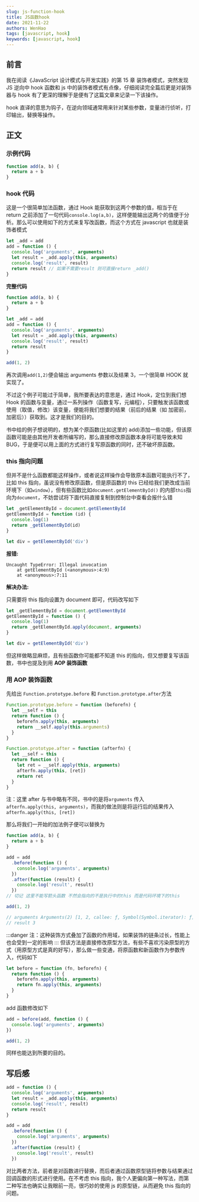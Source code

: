 ```yaml
---
slug: js-function-hook
title: JS函数hook
date: 2021-11-22
authors: WenHao
tags: [javascript, hook]
keywords: [javascript, hook]
---
```


<!-- truncate -->

## 前言

我在阅读《JavaScript 设计模式与开发实践》的第 15 章 装饰者模式，突然发现 JS 逆向中 hook 函数和 js 中的装饰者模式有点像，仔细阅读完全篇后更是对装饰器与 hook 有了更深的理解于是便有了这篇文章来记录一下该操作。

hook 直译的意思为钩子，在逆向领域通常用来针对某些参数，变量进行侦听，打印输出，替换等操作。

## 正文

### 示例代码

```javascript
function add(a, b) {
  return a + b
}
```

### hook 代码

这是一个很简单加法函数，通过 Hook 能获取到这两个参数的值，相当于在 return 之前添加了一句代码`console.log(a,b)`，这样便能输出这两个的值便于分析。那么可以使用如下的方式来复写改函数，而这个方式在 javascript 也就是装饰者模式

```javascript
let _add = add
add = function () {
  console.log('arguments', arguments)
  let result = _add.apply(this, arguments)
  console.log('result', result)
  return result // 如果不需要result 则可直接return _add()
}
```

**完整代码**

```javascript
function add(a, b) {
  return a + b
}

let _add = add
add = function () {
  console.log('arguments', arguments)
  let result = _add.apply(this, arguments)
  console.log('result', result)
  return result
}

add(1, 2)
```

再次调用`add(1,2)`便会输出 arguments 参数以及结果 3，一个很简单 HOOK 就实现了。

不过这个例子可能过于简单，我所要表达的意思是，通过 Hook，定位到我们想 Hook 的函数与变量，通过一系列操作（函数复写，元编程），只要触发该函数或使用（取值，修改）该变量，便能将我们想要的结果（前后的结果（如 加密前，加密后））获取到。这才是我们的目的。

书中给的例子想说明的，想为某个原函数(比如这里的 add)添加一些功能，但该原函数可能是由其他开发者所编写的，那么直接修改原函数本身将可能导致未知 BUG，于是便可以用上面的方式进行复写原函数的同时，还不破坏原函数。

### this 指向问题

但并不是什么函数都能这样操作，或者说这样操作会导致原本函数可能执行不了，比如 this 指向，虽说没有修改原函数，但是原函数的 this 已经给我们更改成当前环境下（如`window`），但有些函数比如`document.getElementById()` 的内部`this`指向为`document`，不妨尝试将下面代码直接复制到控制台中查看会报什么错

```javascript
let _getElementById = document.getElementById
getElementById = function (id) {
  console.log(1)
  return _getElementById(id)
}

let div = getElementById('div')
```

**报错:**

```
Uncaught TypeError: Illegal invocation
    at getElementById (<anonymous>:4:9)
    at <anonymous>:7:11
```

**解决办法:**

只需要将 this 指向设置为 document 即可，代码改写如下

```javascript
let _getElementById = document.getElementById
getElementById = function () {
  console.log(1)
  return _getElementById.apply(document, arguments)
}

let div = getElementById('div')
```

但这样做略显麻烦，且有些函数你可能都不知道 this 的指向，但又想要复写该函数，书中也提及到用 **AOP 装饰函数**

### 用 AOP 装饰函数

先给出 `Function.prototype.before` 和 `Function.prototype.after`方法

```javascript
Function.prototype.before = function (beforefn) {
  let __self = this
  return function () {
    beforefn.apply(this, arguments)
    return __self.apply(this.arguments)
  }
}

Function.prototype.after = function (afterfn) {
  let __self = this
  return function () {
    let ret = __self.apply(this, arguments)
    afterfn.apply(this, [ret])
    return ret
  }
}
```

注：这里 after 与书中略有不同，书中的是将`arguments` 传入`afterfn.apply(this, arguments)`，而我的做法则是将运行后的结果传入 `afterfn.apply(this, [ret])`

那么将我们一开始的加法例子便可以替换为

```javascript
function add(a, b) {
  return a + b
}

add = add
  .before(function () {
    console.log('arguments', arguments)
  })
  .after(function (result) {
    console.log('result', result)
  })
// 切记 这里不能写箭头函数 不然会指向的不是执行中的this 而是代码环境下的this

add(1, 2)

// arguments Arguments(2) [1, 2, callee: ƒ, Symbol(Symbol.iterator): ƒ]
// result 3
```

:::danger
注：这种装饰方式叠加了函数的作用域，如果装饰的链条过长，性能上也会受到一定的影响
:::
但该方法是直接修改原型方法，有些不喜欢污染原型的方式（用原型方式是真的好写），那么做一些变通，将原函数和新函数作为参数传入，代码如下

```javascript
let before = function (fn, beforefn) {
  return function () {
    beforefn.apply(this, arguments)
    return fn.apply(this, arguments)
  }
}
```

add 函数修改如下

```javascript
add = before(add, function () {
  console.log('arguments', arguments)
})

add(1, 2)
```

同样也能达到所要的目的。

## 写后感

```javascript
add = function () {
  console.log('arguments', arguments)
  let result = _add.apply(this, arguments)
  console.log('result', result)
  return result
}
```

```javascript
add = add
  .before(function () {
    console.log('arguments', arguments)
  })
  .after(function (result) {
    console.log('result', result)
  })
```

对比两者方法，前者是对函数进行替换，而后者通过函数原型链将参数与结果通过回调函数的形式进行使用。在不考虑 this 指向，我个人更偏向第一种写法，而第二种写法也确实让我眼前一亮，很巧妙的使用 js 的原型链，从而避免 this 指向的问题。
